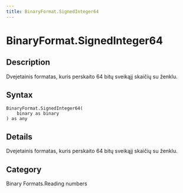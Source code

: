 ```yaml
---
title: BinaryFormat.SignedInteger64
---
```


# BinaryFormat.SignedInteger64


## Description

Dvejetainis formatas, kuris perskaito 64 bitų sveikąjį skaičių su ženklu.


## Syntax

```powerquery
BinaryFormat.SignedInteger64(
    binary as binary
) as any
```


## Details

Dvejetainis formatas, kuris perskaito 64 bitų sveikąjį skaičių su ženklu.



## Category
Binary Formats.Reading numbers
